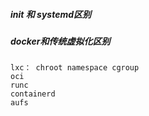 ##### init 和 systemd区别

##### docker和传统虚拟化区别

```shell
lxc： chroot namespace cgroup
oci
runc
containerd
aufs
```

